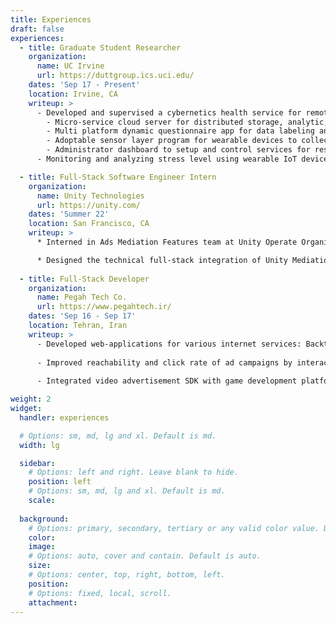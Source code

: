 ```yaml
---
title: Experiences
draft: false
experiences:
  - title: Graduate Student Researcher
    organization:
      name: UC Irvine
      url: https://duttgroup.ics.uci.edu/
    dates: 'Sep 17 - Present'
    location: Irvine, CA
    writeup: >
      - Developed and supervised a cybernetics health service for remote healthcare monitoring and intervention:
        - Micro-service cloud server for distributed storage, analytic, and machine learning of digital health-IoT data
        - Multi platform dynamic questionnaire app for data labeling and intervention
        - Adoptable sensor layer program for wearable devices to collect physiological signals
        - Administrator dashboard to setup and control services for researchers
      - Monitoring and analyzing stress level using wearable IoT devices

  - title: Full-Stack Software Engineer Intern
    organization:
      name: Unity Technologies
      url: https://unity.com/
    dates: 'Summer 22'
    location: San Francisco, CA
    writeup: >
      * Interned in Ads Mediation Features team at Unity Operate Organization

      * Designed the technical full-stack integration of Unity Mediation services into Unity History log service
 
  - title: Full-Stack Developer
    organization:
      name: Pegah Tech Co.
      url: https://www.pegahtech.ir/
    dates: 'Sep 16 - Sep 17'
    location: Tehran, Iran
    writeup: >
      - Developed web-applications for various internet services: Backtory (BAAS), Alounak (Real-estate), Suppline (online support)
    
      - Improved reachability and click rate of ad campaigns by interactive advertisement design and development
    
      - Integrated video advertisement SDK with game development platforms

weight: 2
widget:
  handler: experiences

  # Options: sm, md, lg and xl. Default is md.
  width: lg

  sidebar:
    # Options: left and right. Leave blank to hide.
    position: left
    # Options: sm, md, lg and xl. Default is md.
    scale:
  
  background:
    # Options: primary, secondary, tertiary or any valid color value. Default is primary.
    color:
    image:
    # Options: auto, cover and contain. Default is auto.
    size:
    # Options: center, top, right, bottom, left.
    position:
    # Options: fixed, local, scroll.
    attachment: 
---
```

